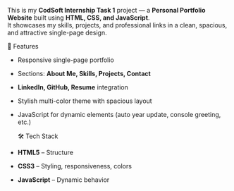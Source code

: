 This is my **CodSoft Internship Task 1** project — a **Personal Portfolio Website** built using **HTML, CSS, and JavaScript**.  
It showcases my skills, projects, and professional links in a clean, spacious, and attractive single-page design.  

🚀 Features
- Responsive single-page portfolio  
- Sections: **About Me, Skills, Projects, Contact**  
- **LinkedIn, GitHub, Resume** integration  
- Stylish multi-color theme with spacious layout  
- JavaScript for dynamic elements (auto year update, console greeting, etc.)

  🛠️ Tech Stack
- **HTML5** – Structure  
- **CSS3** – Styling, responsiveness, colors  
- **JavaScript** – Dynamic behavior

  
